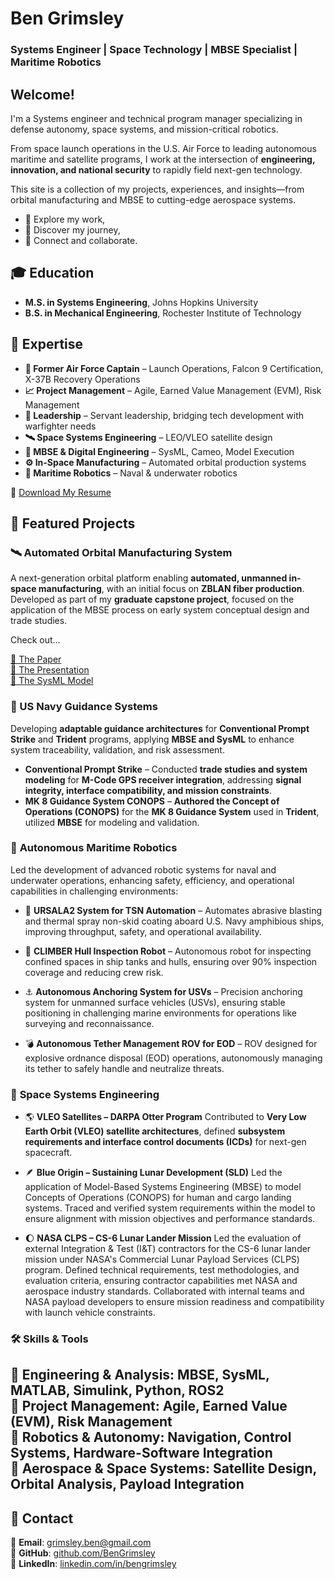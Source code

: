 # **Ben Grimsley**
### **Systems Engineer | Space Technology | MBSE Specialist | Maritime Robotics**
## Welcome!
I'm a Systems engineer and technical program manager specializing in defense autonomy, space systems, and mission-critical robotics.  

From space launch operations in the U.S. Air Force to leading autonomous maritime and satellite programs, I work at the intersection of **engineering, innovation, and national security** to rapidly field next-gen technology.

This site is a collection of my projects, experiences, and insights—from orbital manufacturing and MBSE to cutting-edge aerospace systems.

- 🔭 Explore my work,
- 🌌 Discover my journey,
- 📡 Connect and collaborate.

## **🎓 Education**
- **M.S. in Systems Engineering**, Johns Hopkins University  
- **B.S. in Mechanical Engineering**, Rochester Institute of Technology  

## **🚀 Expertise**
- **🦅 Former Air Force Captain** – Launch Operations, Falcon 9 Certification, X-37B Recovery Operations 
- **📈 Project Management** – Agile, Earned Value Management (EVM), Risk Management  
- **👥 Leadership** – Servant leadership, bridging tech development with warfighter needs
- **🛰️ Space Systems Engineering** – LEO/VLEO satellite design  
- **🔄 MBSE & Digital Engineering** – SysML, Cameo, Model Execution  
- **⚙️ In-Space Manufacturing** – Automated orbital production systems  
- **🤖 Maritime Robotics** – Naval & underwater robotics  

📂 [Download My Resume](docs/B.Grimsley_resume.pdf)

## **🔬 Featured Projects**
### **🛰️ Automated Orbital Manufacturing System**
A next-generation orbital platform enabling **automated, unmanned in-space manufacturing**, with an initial focus on **ZBLAN fiber production**. Developed as part of my **graduate capstone project**, focused on the application of the MBSE process on early system conceptual design and trade studies.

Check out...

[🔗 The Paper](docs/AOMS_Final_Report.pdf)  
[🔗 The Presentation](docs/AOMS_Presentation.pdf)     
[🔗 The SysML Model](https://bsullgrim.github.io/AOMS/AOMS.html) 

### **🔱 US Navy Guidance Systems**  
Developing **adaptable guidance architectures** for **Conventional Prompt Strike** and **Trident** programs, applying **MBSE and SysML** to enhance system traceability, validation, and risk assessment.

- **Conventional Prompt Strike** – Conducted **trade studies and system modeling** for **M-Code GPS receiver integration**, addressing **signal integrity, interface compatibility, and mission constraints**.
- **MK 8 Guidance System CONOPS** – **Authored the Concept of Operations (CONOPS)** for the **MK 8 Guidance System** used in **Trident**, utilized **MBSE** for modeling and validation.  

### 🌊 **Autonomous Maritime Robotics**
Led the development of advanced robotic systems for naval and underwater operations, enhancing safety, efficiency, and operational capabilities in challenging environments:

- 🔧 **URSALA2 System for TSN Automation** – Automates abrasive blasting and thermal spray non-skid coating aboard U.S. Navy amphibious ships, improving throughput, safety, and operational availability.

- 🚢 **CLIMBER Hull Inspection Robot** – Autonomous robot for inspecting confined spaces in ship tanks and hulls, ensuring over 90% inspection coverage and reducing crew risk.

- ⚓ **Autonomous Anchoring System for USVs** – Precision anchoring system for unmanned surface vehicles (USVs), ensuring stable positioning in challenging marine environments for operations like surveying and reconnaissance.

- 💣 **Autonomous Tether Management ROV for EOD** – ROV designed for explosive ordnance disposal (EOD) operations, autonomously managing its tether to safely handle and neutralize threats.

### 🚀 **Space Systems Engineering**

- 🌎 **VLEO Satellites – DARPA Otter Program**
Contributed to **Very Low Earth Orbit (VLEO) satellite architectures**, defined **subsystem requirements and interface control documents (ICDs)** for next-gen spacecraft.

- 🪶 **Blue Origin – Sustaining Lunar Development (SLD)**
Led the application of Model-Based Systems Engineering (MBSE) to model Concepts of Operations (CONOPS) for human and cargo landing systems. Traced and verified system requirements within the model to ensure alignment with mission objectives and performance standards.

- 🌔 **NASA CLPS – CS-6 Lunar Lander Mission**
Led the evaluation of external Integration & Test (I&T) contractors for the CS-6 lunar lander mission under NASA's Commercial Lunar Payload Services (CLPS) program. Defined technical requirements, test methodologies, and evaluation criteria, ensuring contractor capabilities met NASA and aerospace industry standards. Collaborated with internal teams and NASA payload developers to ensure mission readiness and compatibility with launch vehicle constraints.


### 🛠️ Skills & Tools  
📌 **Engineering & Analysis**: MBSE, SysML, MATLAB, Simulink, Python, ROS2  
📌 **Project Management**: Agile, Earned Value (EVM), Risk Management  
📌 **Robotics & Autonomy**: Navigation, Control Systems, Hardware-Software Integration  
📌 **Aerospace & Space Systems**: Satellite Design, Orbital Analysis, Payload Integration  
---
## 🎯 Contact  
📧 **Email**: [grimsley.ben@gmail.com](mailto:grimsley.ben@gmail.com)  
📂 **GitHub**: [github.com/BenGrimsley](https://github.com/bsullgrim)  
💼 **LinkedIn**: [linkedin.com/in/bengrimsley](https://linkedin.com/in/bengrimsley)  
